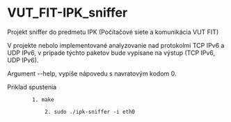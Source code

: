 # VUT_FIT-IPK_sniffer

Projekt sniffer do predmetu IPK (Počítačové siete a komunikácia VUT FIT)


V projekte nebolo implementované analyzovanie nad protokolmi TCP IPv6 a UDP IPv6, v pripade týchto paketov bude vypísane na výstup (TCP IPv6, UDP IPv6).

Argument --help, vypíše nápovedu s navratovým kodom 0.

Priklad spustenia	
			
			1. make
			
		    	2. sudo ./ipk-sniffer -i eth0
			
